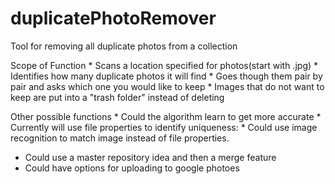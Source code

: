 # duplicatePhotoRemover
Tool for removing all duplicate photos from a collection

Scope of Function
	* Scans a location specified for photos(start with .jpg)
	* Identifies how many duplicate photos it will find
	* Goes though them pair by pair and asks which one you would like to keep
	* Images that do not want to keep are put into a "trash folder" instead of deleting 



Other possible functions
	* Could the algorithm learn to get more accurate
	* Currently will use file properties to identify uniqueness: 
	* Could use image recognition to match image instead of file properties. 
  * Could use a master repository idea and then a merge feature
  * Could have options for uploading to google photoes

